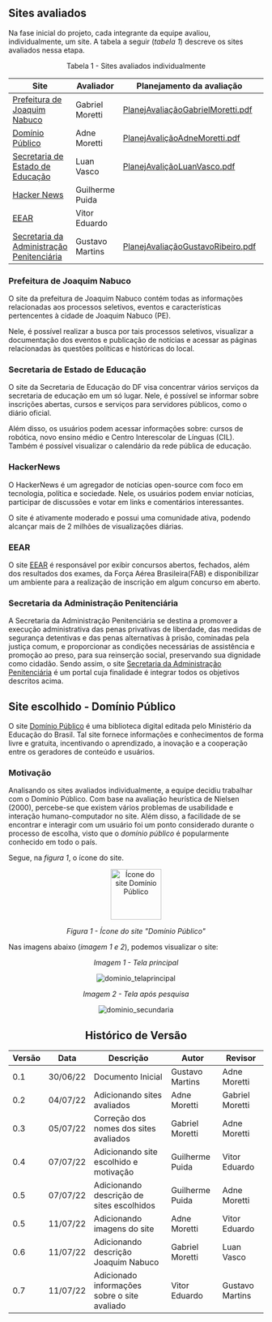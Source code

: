 ## Sites avaliados 

Na fase inicial do projeto, cada integrante da equipe avaliou, individualmente, um site.
A tabela a seguir (_tabela 1_) descreve os sites avaliados nessa etapa.

<figcaption><center>
    Tabela 1 - Sites avaliados individualmente
</figcaption>

 Site |  Avaliador | Planejamento da avaliação | Avaliação
 ---- | ---------- | ------------------------- | ---------
[Prefeitura de Joaquim Nabuco](https://joaquimnabuco.pe.gov.br/v1/)  | Gabriel Moretti | [PlanejAvaliaçãoGabrielMoretti.pdf](https://github.com/Interacao-Humano-Computador/2022.1-Dominio-Publico/files/9155163/ProjetoParteIndividualPlanejAvalicaoGabrielMorettiDeSouza.pdf) | [MetodoeAvaliaçãoGabrielMoretti.pdf](https://github.com/Interacao-Humano-Computador/2022.1-Dominio-Publico/files/9155160/PlojetoParteIndividualMetodoeAvalicaoGabrielMorettiDeSouza.pdf) |
[Domínio Público](http://www.dominiopublico.gov.br/pesquisa/PesquisaObraForm.do)  | Adne Moretti | [PlanejAvaliçãoAdneMoretti.pdf](https://github.com/Interacao-Humano-Computador/2022.1-Dominio-Publico/files/9151612/ProjetoParteIndividualPlanejAvalicaoAdneMoretti.pdf) |[MetodoeAvaliçãoAdneMoretti.pdf](https://github.com/Interacao-Humano-Computador/2022.1-Dominio-Publico/files/9151620/ProjetoParteIndividualMetodoeAvalicaoAdneMoretti.1.pdf)
[Secretaria de Estado de Educação](https://www.educacao.df.gov.br/)  | Luan Vasco |[PlanejAvaliçãoLuanVasco.pdf](https://github.com/Interacao-Humano-Computador/2022.1-Dominio-Publico/files/9151595/planejamento_luan.pdf)|[MetodoeAvaliçãoLuanVasco.pdf](https://github.com/Interacao-Humano-Computador/2022.1-Dominio-Publico/files/9151596/avaliacaosse.pdf)
[Hacker News](https://news.ycombinator.com/)  | Guilherme Puida |
[EEAR](https://ingresso.eear.aer.mil.br/)  | Vitor Eduardo
[Secretaria da Administração Penitenciária](http://www.sap.sp.gov.br/) | Gustavo Martins | [PlanejAvaliaçãoGustavoRibeiro.pdf](https://github.com/Interacao-Humano-Computador/2022.1-Dominio-Publico/files/9155144/ProjetoParteIndividualPlanejAvalicaoGustavoMartinsRibeiro.pdf) | [MetodoeAvaliaçãoGustavoRibeiro.pdf](https://github.com/Interacao-Humano-Computador/2022.1-Dominio-Publico/files/9151620/ProjetoParteIndividualMetodoeAvalicaoAdneMoretti.1.pdf)

### Prefeitura de Joaquim Nabuco

O site da prefeitura de Joaquim Nabuco contém todas as informações relacionadas aos processos seletivos, eventos e características pertencentes à cidade de Joaquim Nabuco (PE).

Nele, é possível realizar a busca por tais processos seletivos, visualizar a documentação dos eventos e publicação de notícias e acessar as páginas relacionadas às questões políticas e históricas do local.

### Secretaria de Estado de Educação

O site da Secretaria de Educação do DF visa concentrar vários serviços da secretaria de educação em um só lugar.
Nele, é possível se informar sobre inscrições abertas, cursos e serviços para servidores públicos, como o diário oficial.

Além disso, os usuários podem acessar informações sobre: cursos de robótica, novo ensino médio e Centro Interescolar de Línguas (CIL).
Também é possível visualizar o calendário da rede pública de educação.

### HackerNews

O HackerNews é um agregador de notícias open-source com foco em tecnologia, política e sociedade.
Nele, os usuários podem enviar notícias, participar de discussões e votar em links e comentários interessantes.

O site é ativamente moderado e possui uma comunidade ativa, podendo alcançar mais de 2 milhões de visualizações diárias.

### EEAR

O site [EEAR](https://ingresso.eear.aer.mil.br/) é responsável por exibir concursos abertos, fechados, além dos resultados dos exames, da Força Aérea Brasileira(FAB) e disponibilizar um ambiente para a realização de inscrição em algum concurso em aberto.
    
### Secretaria da Administração Penitenciária
A Secretaria da Administração Penitenciária se destina a promover a execução administrativa das penas privativas de liberdade, das medidas de segurança detentivas e das penas alternativas à prisão, cominadas pela justiça comum, e proporcionar as condições necessárias de assistência e promoção ao preso, para sua reinserção social, preservando sua dignidade como cidadão. Sendo assim, o site [Secretaria da Administração Penitenciária](http://www.sap.sp.gov.br/sap.html) é um portal cuja finalidade é integrar todos os objetivos descritos acima.

## Site escolhido - Domínio Público

O site [Domínio Público](http://www.dominiopublico.gov.br/pesquisa/PesquisaObraForm.do) é uma biblioteca digital editada pelo Ministério da Educação do Brasil.
Tal site fornece informações e conhecimentos de forma livre e gratuita, incentivando o aprendizado, a inovação e a cooperação entre os geradores de conteúdo e usuários.

### Motivação


Analisando os sites avaliados individualmente, a equipe decidiu trabalhar com o Domínio Público.
Com base na avaliação heurística de Nielsen (2000), percebe-se que existem vários problemas de usabilidade e interação humano-computador no site.
Além disso, a facilidade de se encontrar e interagir com um usuário foi um ponto considerado durante o processo de escolha, visto que o _domínio público_ é popularmente conhecido em todo o país.

Segue, na _figura 1_, o ícone do site.
<div align="center">
 <img src="assets/imagens/dominio-publico_2.png" alt="Ícone do site Domínio Público" width="100">
 <p><i>Figura 1 - Ícone do site "Domínio Público"</i></p>
</div>

Nas imagens abaixo (_imagem 1 e 2_), podemos visualizar o site:
 <p><center><i>Imagem 1 - Tela principal</i></p>
 
![dominio_telaprincipal](https://user-images.githubusercontent.com/64036847/178316942-a6883f04-0550-422f-8eff-2560cd2a5e92.png)

<p><center><i>Imagem 2 - Tela após pesquisa</i></p>

![dominio_secundaria](https://user-images.githubusercontent.com/64036847/178317231-a562329f-4990-4d1e-9f6e-9f5c09526208.png)



## Histórico de Versão

| Versão | Data | Descrição | Autor | Revisor |
|--------|------|-----------|-------| ------- |
| 0.1 | 30/06/22 | Documento Inicial | Gustavo Martins | Adne Moretti
| 0.2 | 04/07/22 | Adicionando sites avaliados | Adne Moretti | Gabriel Moretti
| 0.3 | 05/07/22 | Correção dos nomes dos sites avaliados | Gabriel Moretti | Adne Moretti
| 0.4 | 07/07/22 | Adicionando site escolhido e motivação | Guilherme Puida | Vitor Eduardo
| 0.5 | 07/07/22 | Adicionando descrição de sites escolhidos | Guilherme Puida | Adne Moretti
| 0.5 | 11/07/22 | Adicionando imagens do site | Adne Moretti | Vitor Eduardo
| 0.6 | 11/07/22 | Adicionando descrição Joaquim Nabuco | Gabriel Moretti | Luan Vasco
| 0.7 | 11/07/22 | Adicionado informações sobre o site avaliado | Vitor Eduardo | Gustavo Martins
